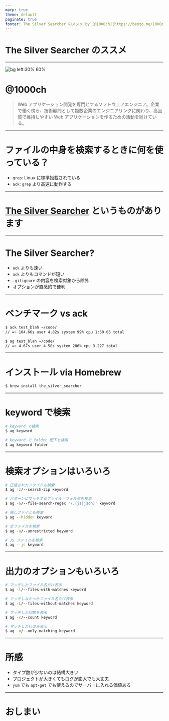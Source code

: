 ```yaml
---
marp: true
theme: default
paginate: true
footer: The Silver Searcher のススメ by [@1000ch](https://bento.me/1000ch)
---
```


# The Silver Searcher のススメ

---

![bg left:30% 60%](https://shogosensui.com/img/1000ch.avif)

# @1000ch

> Web アプリケーション開発を専門とするソフトウェアエンジニア。企業で働く傍ら、技術顧問として複数企業のエンジニアリングに関わり、高品質で維持しやすい Web アプリケーションを作るための活動を続けている。

---

# ファイルの中身を検索するときに何を使っている？

- `grep`: Linux に標準搭載されている
- `ack`: `grep` より高速に動作する

---

# [The Silver Searcher](https://github.com/ggreer/the_silver_searcher) というものがあります

---

# The Silver Searcher?

- `ack` よりも速い
- `ack` よりもコマンドが短い
- `.gitignore` の内容を検索対象から除外
- オプションが直感的で便利

---

# ベンチマーク vs ack

```bash
$ ack test_blah ~/code/
// => 104.66s user 4.82s system 99% cpu 1:50.03 total

$ ag test_blah ~/code/
// => 4.67s user 4.58s system 286% cpu 3.227 total
```

---

# インストール via Homebrew

```bash
$ brew install the_silver_searcher
```

---

# keyword で検索

```bash
# keyword で検索
$ ag keyword

# keyword で folder 配下を検索
$ ag keyword folder
```

---

# 検索オプションはいろいろ

```bash
# 圧縮されたファイルも検索
$ ag -z/--search-zip keyword

# パターンにマッチするファイル・フォルダを検索
$ ag -G/--file-search-regex '\.(js|json)' keyword

# 隠しファイルも検索
$ ag --hidden keyword

# 全ファイルを検索
$ ag -u/--unrestricted keyword

# JS ファイルを検索
$ ag --js keyword
```

---

# 出力のオプションもいろいろ

```bash
# マッチしたファイル名だけ表示
$ ag -l/--files-with-matches keyword

# マッチしなかったファイル名だけ表示
$ ag -L/--files-without-matches keyword

# マッチした回数を表示
$ ag -c/--count keyword

# マッチした行のみ表示
$ ag -o/--only-matching keyword
```

---

# 所感

- タイプ数が少ないのは結構大きい
- プロジェクトが大きくてもログが膨大でも大丈夫
- `yum` でも `apt-get` でも使えるのでサーバーに入れる価値ある

---

# おしまい
